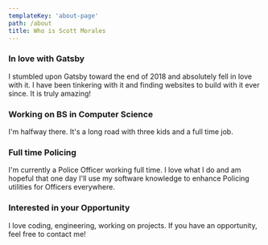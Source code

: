 ```yaml
---
templateKey: 'about-page'
path: /about
title: Who is Scott Morales
---
```

### In love with Gatsby
I stumbled upon Gatsby toward the end of 2018 and absolutely fell in love with it. I have been tinkering with it and finding websites to build with it ever since. It is truly amazing!

### Working on BS in Computer Science 
I'm halfway there. It's a long road with three kids and a full time job.

### Full time Policing
I'm currently a Police Officer working full time. I love what I do and am hopeful that one day I'll use my software knowledge to enhance Policing utilities for Officers everywhere.

### Interested in your Opportunity
I love coding, engineering, working on projects. If you have an opportunity, feel free to contact me!